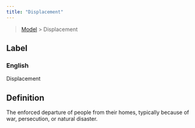 ```yaml
---
title: "Displacement"
---
```


> [Model](./../) > Displacement

## Label

### English
Displacement


## Definition
The enforced departure of people from their homes, typically because of war, persecution, or natural disaster. 


    
